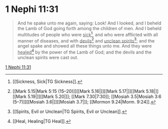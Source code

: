 # 1 Nephi 11:31

> And he spake unto me again, saying: Look! And I looked, and I beheld the Lamb of God going forth among the children of men. And I beheld multitudes of people who were <u>sick</u>[^a], and who were afflicted with all manner of diseases, and with <u>devils</u>[^b] and <u>unclean spirits</u>[^c]; and the angel spake and showed all these things unto me. And they were <u>healed</u>[^d] by the power of the Lamb of God; and the devils and the unclean spirits were cast out.

[1 Nephi 11:31](https://www.churchofjesuschrist.org/study/scriptures/bofm/1-ne/11?lang=eng&id=p31#p31)


[^a]: [[Sickness, Sick|TG Sickness]].  
[^b]: [[Mark 5.15|Mark 5:15 (15–20)]][[Mark 5.16|]][[Mark 5.17|]][[Mark 5.18|]][[Mark 5.19|]][[Mark 5.20|]]; [[Mark 7.30|7:30]]; [[Mosiah 3.5|Mosiah 3:6 (5–7)]][[Mosiah 3.6|]][[Mosiah 3.7|]]; [[Mormon 9.24|Morm. 9:24]].  
[^c]: [[Spirits, Evil or Unclean|TG Spirits, Evil or Unclean]].  
[^d]: [[Heal, Healing|TG Heal]].  
